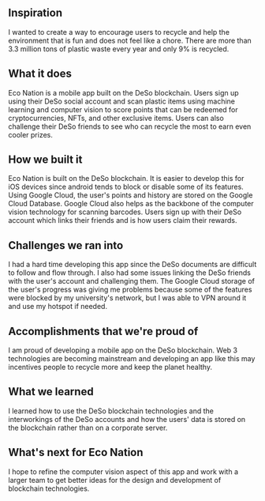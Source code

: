 ## Inspiration
I wanted to create a way to encourage users to recycle and help the environment that is fun and does not feel like a chore. There are more than 3.3 million tons of plastic waste every year and only 9% is recycled.

## What it does
Eco Nation is a mobile app built on the DeSo blockchain. Users sign up using their DeSo social account and scan plastic items using machine learning and computer vision to score points that can be redeemed for cryptocurrencies, NFTs, and other exclusive items. Users can also challenge their DeSo friends to see who can recycle the most to earn even cooler prizes.

## How we built it
Eco Nation is built on the DeSo blockchain. It is easier to develop this for iOS devices since android tends to block or disable some of its features. Using Google Cloud, the user's points and history are stored on the Google Cloud Database. Google Cloud also helps as the backbone of the computer vision technology for scanning barcodes. Users sign up with their DeSo account which links their friends and is how users claim their rewards. 

## Challenges we ran into
I had a hard time developing this app since the DeSo documents are difficult to follow and flow through. I also had some issues linking the DeSo friends with the user's account and challenging them. The Google Cloud storage of the user's progress was giving me problems because some of the features were blocked by my university's network, but I was able to VPN around it and use my hotspot if needed.

## Accomplishments that we're proud of
I am proud of developing a mobile app on the DeSo blockchain. Web 3 technologies are becoming mainstream and developing an app like this may incentives people to recycle more and keep the planet healthy.

## What we learned
I learned how to use the DeSo blockchain technologies and the interworkings of the DeSo accounts and how the users' data is stored on the blockchain rather than on a corporate server.

## What's next for Eco Nation
I hope to refine the computer vision aspect of this app and work with a larger team to get better ideas for the design and development of blockchain technologies.
